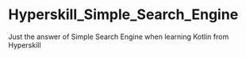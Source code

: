 # Hyperskill_Simple_Search_Engine
Just the answer of Simple Search Engine when learning Kotlin from Hyperskill

